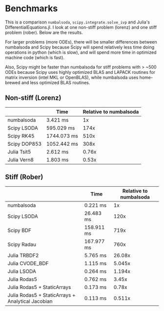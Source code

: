# Benchmarks

This is a comparison `numbalsoda`, `scipy.integrate.solve_ivp` and Julia's DifferentialEquations.jl. I look at one non-stiff problem (lorenz) and one stiff problem (rober). Below are the results.

For larger problems (more ODEs), there will be smaller differences between numbalsoda and Scipy because Scipy will spend relatively less time doing operations in python (which is slow), and will spend more time in optimized machine code (which is fast).

Also, Scipy might be faster than numbalsoda for stiff problems with > ~500 ODEs because Scipy uses highly optimized BLAS and LAPACK routines for matrix inversion (intel MKL or OpenBLAS), while numbalsoda uses home-brewed and less optimized BLAS routines.

## Non-stiff (Lorenz)

|              | Time        | Relative to numbalsoda |
|--------------|-------------|------------------------|
| numbalsoda   | 3.421 ms    | 1x                     |
| Scipy LSODA  | 595.029 ms  | 174x                   |
| Scipy RK45   | 1744.073 ms | 510x                   |
| Scipy DOP853 | 1052.442 ms | 308x                   |
| Julia Tsit5  | 2.612 ms    | 0.76x                  |
| Julia Vern8  | 1.803 ms    | 0.53x                  |

## Stiff (Rober)

|                                                   | Time       | Relative to numbalsoda |
| ------------------------------------------------- | ---------- | ---------------------- |
| numbalsoda                                        | 0.221 ms   | 1x                     |
| Scipy LSODA                                       | 26.483 ms  | 120x                   |
| Scipy BDF                                         | 158.911 ms | 719x                   |
| Scipy Radau                                       | 167.977 ms | 760x                   |
| Julia TRBDF2                                      | 5.765 ms   | 26.08x                 |
| Julia CVODE_BDF                                   | 1.115 ms   | 5.045x                 |
| Julia LSODA                                       | 0.264 ms   | 1.194x                 |
| Julia Rodas5                                      | 0.762 ms   | 3.45x                  |
| Julia Rodas5 + StaticArrays                       | 0.173 ms   | 0.78x                  |
| Julia Rodas5 + StaticArrays + Analytical Jacobian | 0.113 ms   | 0.511x                 |
